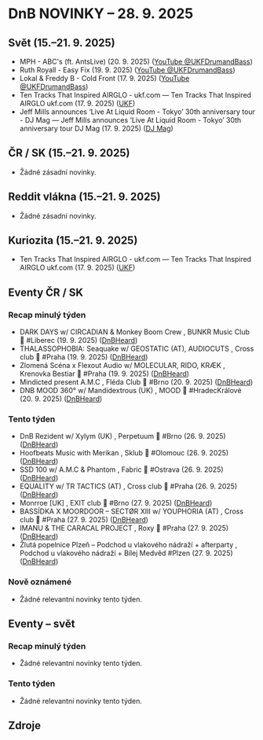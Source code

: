 # DnB NOVINKY – 28. 9. 2025

## Svět (15.–21. 9. 2025)

* MPH - ABC's (ft. AntsLive) (20. 9. 2025) ([YouTube @UKFDrumandBass][1])
* Ruth Royall - Easy Fix (19. 9. 2025) ([YouTube @UKFDrumandBass][2])
* Lokal & Freddy B - Cold Front (17. 9. 2025) ([YouTube @UKFDrumandBass][3])
* Ten Tracks That Inspired AIRGLO - ukf.com — Ten Tracks That Inspired AIRGLO ukf.com (17. 9. 2025) ([UKF][4])
* Jeff Mills announces ‘Live At Liquid Room - Tokyo’ 30th anniversary tour - DJ Mag — Jeff Mills announces ‘Live At Liquid Room - Tokyo’ 30th anniversary tour DJ Mag (17. 9. 2025) ([DJ Mag][5])

## ČR / SK (15.–21. 9. 2025)

* Žádné zásadní novinky.

## Reddit vlákna (15.–21. 9. 2025)

* Žádné zásadní novinky.

## Kuriozita (15.–21. 9. 2025)

* Ten Tracks That Inspired AIRGLO - ukf.com — Ten Tracks That Inspired AIRGLO ukf.com (17. 9. 2025) ([UKF][4])

## Eventy ČR / SK

### Recap minulý týden
* DARK DAYS w/ CIRCADIAN & Monkey Boom Crew , BUNKR Music Club 👑 #Liberec (19. 9. 2025) ([DnBHeard][6])
* THALASSOPHOBIA: Seaquake w/ GEOSTATIC (AT), AUDIOCUTS , Cross club 👑 #Praha (19. 9. 2025) ([DnBHeard][7])
* Zlomená Scéna x Flexout Audio w/ MOLECULAR, RIDO, KRÆK , Krenovka Bestiar 👑 #Praha (19. 9. 2025) ([DnBHeard][8])
* Mindicted present A.M.C , Fléda Club 👑 #Brno (20. 9. 2025) ([DnBHeard][9])
* DNB MOOD 360° w/ Mandidextrous (UK) , MOOD 👑 #HradecKrálové (20. 9. 2025) ([DnBHeard][10])

### Tento týden
* DnB Rezident w/ Xylym (UK) , Perpetuum 👑 #Brno (26. 9. 2025) ([DnBHeard][11])
* Hoofbeats Music with Merikan , Sklub 👑 #Olomouc (26. 9. 2025) ([DnBHeard][12])
* SSD 100 w/ A.M.C & Phantom , Fabric 👑 #Ostrava (26. 9. 2025) ([DnBHeard][13])
* EQUALITY w/ TR TACTICS (AT) , Cross club 👑 #Praha (26. 9. 2025) ([DnBHeard][14])
* Monrroe [UK] , EXIT club 👑 #Brno (27. 9. 2025) ([DnBHeard][15])
* BASSÍDKA X MOORDOOR – SECTØR XIII w/ YOUPHORIA (AT) , Cross club 👑 #Praha (27. 9. 2025) ([DnBHeard][16])
* IMANU & THE CARACAL PROJECT , Roxy 👑 #Praha (27. 9. 2025) ([DnBHeard][17])
* Žlutá popelnice Plzeň – Podchod u vlakového nádraží + afterparty , Podchod u vlakového nádraží + Bílej Medvěd #Plzen (27. 9. 2025) ([DnBHeard][18])

### Nově oznámené
* Žádné relevantní novinky tento týden.

## Eventy – svět

### Recap minulý týden
* Žádné relevantní novinky tento týden.

### Tento týden
* Žádné relevantní novinky tento týden.



## Zdroje

[1]: https://www.youtube.com/watch?v=2x-KLEQcK_Y
[2]: https://www.youtube.com/watch?v=fbXVGJmjILI
[3]: https://www.youtube.com/watch?v=6DGyNhZnK6w
[4]: https://news.google.com/rss/articles/CBMiY0FVX3lxTE9PUTBOcmZoT1Y0NTh6ODBvOU16OHhkdXBLMkVZeWRRVkZER2UtSHhlSUVDMWhYblU3ZEJ6eElwZVFyYm81RkdlWlNTUGNlNW1tR3FxTHc3M3R1aHlVWXlSVXVWWQ?oc=5
[5]: https://news.google.com/rss/articles/CBMikgFBVV95cUxPdFlZYzI0cXA5aHRoMGdLMjBOZVhHTkM3ZzNmbHA4WFg1TjhFakJ3OVdNRW9mWFNyRV90alBkb0Q5c0lUM3ptbG5TN3VsWEJ4YXZFTXkzcHVnbDBDaDIxeW5WSVEyX0NnVXRoNTF2Q3J6cC1uNkoyXzZ1RzF1cFJjdTczZF9rNXpXNFlOSkw3LTlYUQ?oc=5
[6]: https://www.facebook.com/events/754272993968832/
[7]: https://www.facebook.com/events/1418724722571939/
[8]: https://www.facebook.com/events/2608314909510791/
[9]: https://www.facebook.com/events/2099173993917723/
[10]: https://www.facebook.com/events/4157438874483862/
[11]: https://www.facebook.com/events/1536787461020755/
[12]: https://www.facebook.com/events/748825818069711/
[13]: https://www.facebook.com/events/1411042836637871/
[14]: https://www.facebook.com/events/1479550783303686
[15]: https://www.facebook.com/events/775790568481238/
[16]: https://www.facebook.com/events/1251210932777500/
[17]: https://www.facebook.com/events/1232143318146823/
[18]: https://www.facebook.com/events/1993313891410407/
